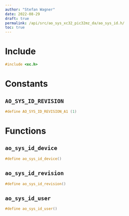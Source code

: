 ```yaml
---
author: "Stefan Wagner"
date: 2022-08-29
draft: true
permalink: /api/src/ao_sys_xc32_pic32mz_da/ao_sys_id.h/
toc: true
---
```


# Include

```c
#include <xc.h>
```

# Constants

## `AO_SYS_ID_REVISION`

```c
#define AO_SYS_ID_REVISION_A1 (1)
```

# Functions

## `ao_sys_id_device`

```c
#define ao_sys_id_device()
```

## `ao_sys_id_revision`

```c
#define ao_sys_id_revision()
```

## `ao_sys_id_user`

```c
#define ao_sys_id_user()
```
